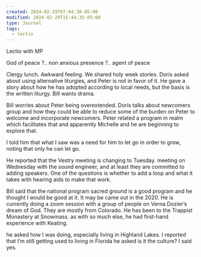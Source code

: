 ```yaml
---
created: 2024-02-29T07:04:38-05:00
modified: 2024-02-29T15:44:35-05:00
type: Journal
tags:
  - lectio
---
```


Lectio with MP

God of peace ?.. non anxious presence ?.. agent of peace

Clergy lunch. Awkward feeling. We shared holy week stories. Doris asked about using alternative liturgies, and Peter is not in favor of it. He gave a story about how he has adopted according to local needs, but the basis is the written liturgy. Bill wants drama.

Bill worries about Peter being overextended. Doris talks about newcomers group and how they could be able to reduce some of the burden on Peter to welcome and incorporate newcomers. Peter related a program in realm which facilitates that and apparently Michelle and he are beginning to explore that.

I told him that what I saw was a need for him to let go in order to grow, noting that only he can let go.

He reported that the Vestry meeting is changing to Tuesday. meeting on Wednesday with the sound engineer, and at least they are committed to adding speakers. One of the questions is whether to add a loop and what it takes with hearing aids to make that work.

Bill said that the national program sacred ground is a good program and he thought I would be good at it. It may be came out in the 2020. He is currently doing a zoom session with a group of people on Verna Dozier’s dream of God. They are mostly from Colorado. He has been to the Trappist Monastery at Snowmass. as with so much else, he had first-hand experience with Keating.

he asked how I was doing, especially living in Highland Lakes. I reported that I’m still getting used to living in Florida he asked is it the culture? I said yes.
